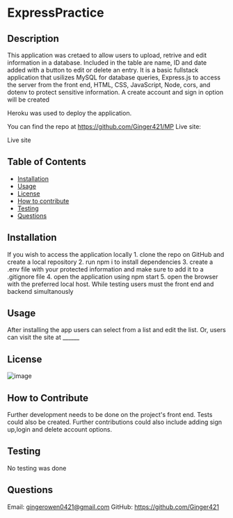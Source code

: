 
# ExpressPractice

## Description
This application was cretaed to allow users to upload, retrive and edit information in a database. Included in the table are name, ID and date added with a button to edit or delete an entry. It is a basic fullstack application that usilizes MySQL for database queries, Express.js to access the server from the front end, HTML, CSS, JavaScript, Node, cors, and dotenv to protect sensitive information. A create account and sign in option will be created

Heroku was used to deploy the application. 

You can find the repo at https://github.com/Ginger421/MP
Live site: 

Live site
## Table of Contents
* [Installation](#installation)
* [Usage](#usage)
* [License](#)
* [How to contribute](#contribute)
* [Testing](#testing)
* [Questions](#questions)

## Installation 
If you wish to access the application locally
    1. clone the repo on GitHub and create a local repository
    2. run npm i to install dependencies 
    3. create a .env file with your protected information and make sure to add it to a .gitignore file 
    4. open the application using npm start 
    5. open the browser with the preferred local host. While testing users must the front end and backend simultanously
    
## Usage
After installing the app users can select from a list and edit the list. Or, users can visit the site at ______

## License
![image](https://user-images.githubusercontent.com/101539821/195421205-75d9058a-9528-4224-8a53-491b47f330e9.png)

## How to Contribute 
Further development needs to be done on the project's front end. Tests could also be created. Further contributions could also include adding sign up,login and delete account options.

## Testing 
No testing was done

## Questions
Email: gingerowen0421@gmail.com
GitHub: https://github.com/Ginger421
